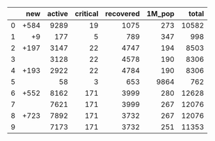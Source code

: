 |    |   new |   active |   critical |   recovered |   1M_pop |   total |
|---:|------:|---------:|-----------:|------------:|---------:|--------:|
|  0 |  +584 |     9289 |         19 |        1075 |      273 |   10582 |
|  1 |    +9 |      177 |          5 |         789 |      347 |     998 |
|  2 |  +197 |     3147 |         22 |        4747 |      194 |    8503 |
|  3 |       |     3128 |         22 |        4578 |      190 |    8306 |
|  4 |  +193 |     2922 |         22 |        4784 |      190 |    8306 |
|  5 |       |       58 |          3 |         653 |     9864 |     762 |
|  6 |  +552 |     8162 |        171 |        3999 |      280 |   12628 |
|  7 |       |     7621 |        171 |        3999 |      267 |   12076 |
|  8 |  +723 |     7892 |        171 |        3732 |      267 |   12076 |
|  9 |       |     7173 |        171 |        3732 |      251 |   11353 |